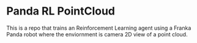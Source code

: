 # Panda RL PointCloud

This is a repo that trains an Reinforcement Learning agent using a Franka Panda robot where the enviornment is camera 2D view of a point cloud.
